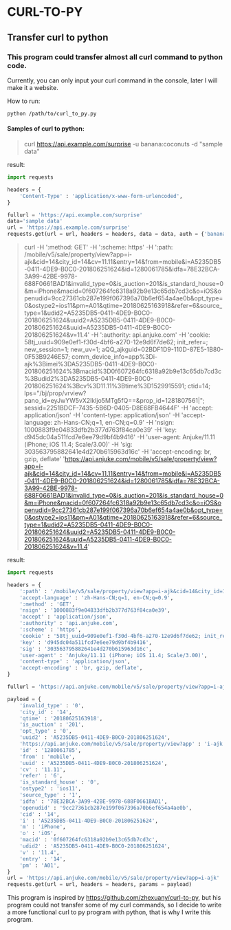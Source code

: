 # CURL-TO-PY
## Transfer curl to python

### This program could transfer almost all curl command to python code.
Currently, you can only input your curl command in the console, later I will make it a website.

How to run: 
```
python /path/to/curl_to_py.py
```

#### Samples of curl to python:

> curl https://api.example.com/surprise -u banana:coconuts -d "sample data"

result:

```python
import requests

headers = {
	'Content-Type' : 'application/x-www-form-urlencoded',
}

fullurl = 'https://api.example.com/surprise'
data='sample data'
url = 'https://api.example.com/surprise'
requests.get(url = url, headers = headers, data = data, auth = {'banana':'coconuts'})
```

> curl -H ':method: GET' -H ':scheme: https' -H ':path: /mobile/v5/sale/property/view?app=i-ajk&cid=14&city_id=14&cv=11.11&entry=14&from=mobile&i=A5235DB5-0411-4DE9-B0C0-201806251624&id=1280061785&idfa=78E32BCA-3A99-42BE-9978-688F0661BAD1&invalid_type=0&is_auction=201&is_standard_house=0&m=iPhone&macid=0f607264fc6318a92b9e13c65db7cd3c&o=iOS&openudid=9cc27361cb287e199f067396a70b6ef654a4ae0b&opt_type=0&ostype2=ios11&pm=A01&qtime=20180625163918&refer=6&source_type=1&udid2=A5235DB5-0411-4DE9-B0C0-201806251624&uuid2=A5235DB5-0411-4DE9-B0C0-201806251624&uuid=A5235DB5-0411-4DE9-B0C0-201806251624&v=11.4' -H ':authority: api.anjuke.com' -H 'cookie: 58tj_uuid=909e0ef1-f30d-4bf6-a270-12e9d6f7de62; init_refer=; new_session=1; new_uv=1; aQQ_ajkguid=02BDF1D9-110D-87E5-1B80-0F53B9246E57; comm_device_info=app%3Di-ajk%3Bimei%3DA5235DB5-0411-4DE9-B0C0-201806251624%3Bmacid%3D0f607264fc6318a92b9e13c65db7cd3c%3Budid2%3DA5235DB5-0411-4DE9-B0C0-201806251624%3Bcv%3D11.11%3Btime%3D1529915591; ctid=14; lps="/bj/prop/vrview?pano_id=eyJwYW5vX2lkIjo5MTg5fQ==&prop_id=1281807561|"; sessid=2251BDCF-7435-5B6D-0405-D8E68FB4644F' -H 'accept: application/json' -H 'content-type: application/json' -H 'accept-language: zh-Hans-CN;q=1, en-CN;q=0.9' -H 'nsign: 1000883f9e04833dfb2b377d763f84ca0e39' -H 'key: d945dc04a511fcd7e6ee79d9bf4b9416' -H 'user-agent: Anjuke/11.11 (iPhone; iOS 11.4; Scale/3.00)' -H 'sig: 303563795882641e4d270b615963d16c' -H 'accept-encoding: br, gzip, deflate' 'https://api.anjuke.com/mobile/v5/sale/property/view?app=i-ajk&cid=14&city_id=14&cv=11.11&entry=14&from=mobile&i=A5235DB5-0411-4DE9-B0C0-201806251624&id=1280061785&idfa=78E32BCA-3A99-42BE-9978-688F0661BAD1&invalid_type=0&is_auction=201&is_standard_house=0&m=iPhone&macid=0f607264fc6318a92b9e13c65db7cd3c&o=iOS&openudid=9cc27361cb287e199f067396a70b6ef654a4ae0b&opt_type=0&ostype2=ios11&pm=A01&qtime=20180625163918&refer=6&source_type=1&udid2=A5235DB5-0411-4DE9-B0C0-201806251624&uuid2=A5235DB5-0411-4DE9-B0C0-201806251624&uuid=A5235DB5-0411-4DE9-B0C0-201806251624&v=11.4'

result:

```python
import requests

headers = {
	':path' : '/mobile/v5/sale/property/view?app=i-ajk&cid=14&city_id=14&cv=11.11&entry=14&from=mobile&i=A5235DB5-0411-4DE9-B0C0-201806251624&id=1280061785&idfa=78E32BCA-3A99-42BE-9978-688F0661BAD1&invalid_type=0&is_auction=201&is_standard_house=0&m=iPhone&macid=0f607264fc6318a92b9e13c65db7cd3c&o=iOS&openudid=9cc27361cb287e199f067396a70b6ef654a4ae0b&opt_type=0&ostype2=ios11&pm=A01&qtime=20180625163918&refer=6&source_type=1&udid2=A5235DB5-0411-4DE9-B0C0-201806251624&uuid2=A5235DB5-0411-4DE9-B0C0-201806251624&uuid=A5235DB5-0411-4DE9-B0C0-201806251624&v=11.4',
	'accept-language' : 'zh-Hans-CN;q=1, en-CN;q=0.9',
	':method' : 'GET',
	'nsign' : '1000883f9e04833dfb2b377d763f84ca0e39',
	'accept' : 'application/json',
	':authority' : 'api.anjuke.com',
	':scheme' : 'https',
	'cookie' : '58tj_uuid=909e0ef1-f30d-4bf6-a270-12e9d6f7de62; init_refer=; new_session=1; new_uv=1; aQQ_ajkguid=02BDF1D9-110D-87E5-1B80-0F53B9246E57; comm_device_info=app%3Di-ajk%3Bimei%3DA5235DB5-0411-4DE9-B0C0-201806251624%3Bmacid%3D0f607264fc6318a92b9e13c65db7cd3c%3Budid2%3DA5235DB5-0411-4DE9-B0C0-201806251624%3Bcv%3D11.11%3Btime%3D1529915591; ctid=14; lps="/bj/prop/vrview?pano_id=eyJwYW5vX2lkIjo5MTg5fQ==&prop_id=1281807561|"; sessid=2251BDCF-7435-5B6D-0405-D8E68FB4644F',
	'key' : 'd945dc04a511fcd7e6ee79d9bf4b9416',
	'sig' : '303563795882641e4d270b615963d16c',
	'user-agent' : 'Anjuke/11.11 (iPhone; iOS 11.4; Scale/3.00)',
	'content-type' : 'application/json',
	'accept-encoding' : 'br, gzip, deflate',
}

fullurl = 'https://api.anjuke.com/mobile/v5/sale/property/view?app=i-ajk&cid=14&city_id=14&cv=11.11&entry=14&from=mobile&i=A5235DB5-0411-4DE9-B0C0-201806251624&id=1280061785&idfa=78E32BCA-3A99-42BE-9978-688F0661BAD1&invalid_type=0&is_auction=201&is_standard_house=0&m=iPhone&macid=0f607264fc6318a92b9e13c65db7cd3c&o=iOS&openudid=9cc27361cb287e199f067396a70b6ef654a4ae0b&opt_type=0&ostype2=ios11&pm=A01&qtime=20180625163918&refer=6&source_type=1&udid2=A5235DB5-0411-4DE9-B0C0-201806251624&uuid2=A5235DB5-0411-4DE9-B0C0-201806251624&uuid=A5235DB5-0411-4DE9-B0C0-201806251624&v=11.4'

payload = {
	'invalid_type' : '0',
	'city_id' : '14',
	'qtime' : '20180625163918',
	'is_auction' : '201',
	'opt_type' : '0',
	'uuid2' : 'A5235DB5-0411-4DE9-B0C0-201806251624',
	'https://api.anjuke.com/mobile/v5/sale/property/view?app' : 'i-ajk',
	'id' : '1280061785',
	'from' : 'mobile',
	'uuid' : 'A5235DB5-0411-4DE9-B0C0-201806251624',
	'cv' : '11.11',
	'refer' : '6',
	'is_standard_house' : '0',
	'ostype2' : 'ios11',
	'source_type' : '1',
	'idfa' : '78E32BCA-3A99-42BE-9978-688F0661BAD1',
	'openudid' : '9cc27361cb287e199f067396a70b6ef654a4ae0b',
	'cid' : '14',
	'i' : 'A5235DB5-0411-4DE9-B0C0-201806251624',
	'm' : 'iPhone',
	'o' : 'iOS',
	'macid' : '0f607264fc6318a92b9e13c65db7cd3c',
	'udid2' : 'A5235DB5-0411-4DE9-B0C0-201806251624',
	'v' : '11.4',
	'entry' : '14',
	'pm' : 'A01',
}
url = 'https://api.anjuke.com/mobile/v5/sale/property/view?app=i-ajk'
requests.get(url = url, headers = headers, params = payload)
```

This program is inspired by  https://github.com/zhexuany/curl-to-py, but his program could not transfer some of my curl commands, so I decide to write a more functional curl to py program with python, that is why I write this program.

